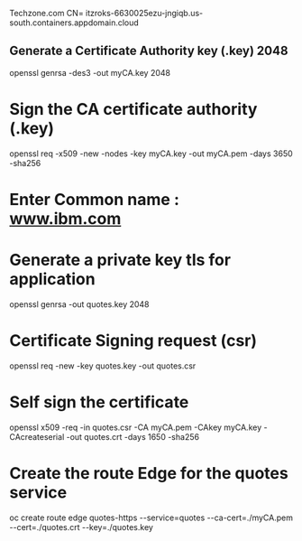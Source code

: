 
Techzone.com
 CN= itzroks-6630025ezu-jngiqb.us-south.containers.appdomain.cloud

## Generate a Certificate Authority key (.key) 2048
openssl genrsa -des3 -out myCA.key 2048 
 
# Sign the CA certificate authority (.key)
openssl req -x509 -new -nodes -key myCA.key -out myCA.pem -days 3650 -sha256

# Enter  Common name : www.ibm.com

# Generate a private key tls for application
openssl genrsa -out quotes.key 2048

# Certificate Signing request (csr)
openssl req -new -key quotes.key -out quotes.csr

# Self sign the certificate
openssl x509 -req -in quotes.csr -CA myCA.pem -CAkey myCA.key -CAcreateserial -out quotes.crt -days 1650 -sha256

# Create the route Edge for the quotes service
oc create route edge quotes-https --service=quotes --ca-cert=./myCA.pem --cert=./quotes.crt --key=./quotes.key 
